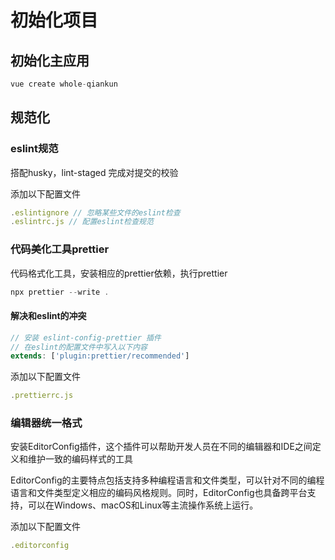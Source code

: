 # 初始化项目

## 初始化主应用
```js
vue create whole-qiankun
```

## 规范化

### eslint规范

搭配husky，lint-staged 完成对提交的校验

添加以下配置文件

```js
.eslintignore // 忽略某些文件的eslint检查
.eslintrc.js // 配置eslint检查规范

```

### 代码美化工具prettier

代码格式化工具，安装相应的prettier依赖，执行prettier

```js
npx prettier --write .
```

#### 解决和eslint的冲突

```js
// 安装 eslint-config-prettier 插件
// 在eslint的配置文件中写入以下内容
extends: ['plugin:prettier/recommended']
```

添加以下配置文件

```js
.prettierrc.js
```


### 编辑器统一格式

安装EditorConfig插件，这个插件可以帮助开发人员在不同的编辑器和IDE之间定义和维护一致的编码样式的工具

EditorConfig的主要特点包括支持多种编程语言和文件类型，可以针对不同的编程语言和文件类型定义相应的编码风格规则。同时，EditorConfig也具备跨平台支持，可以在Windows、macOS和Linux等主流操作系统上运行。

添加以下配置文件

```js
.editorconfig
```
